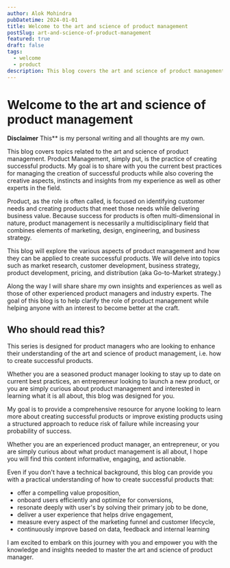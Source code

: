 ```yaml
---
author: Alok Mohindra
pubDatetime: 2024-01-01
title: Welcome to the art and science of product management
postSlug: art-and-science-of-product-management
featured: true
draft: false
tags:
  - welcome
  - product
description: This blog covers the art and science of product management as practiced by companies pursuing a product-led growth strategy
---
```

# Welcome to the art and science of product management

**Disclaimer** This** is my personal writing and all thoughts are my own.

This blog covers topics related to the art and science of product management. Product Management, simply put, is the practice of creating successful products. My goal is to share with you the current best practices for managing the creation of successful products while also covering the creative aspects, instincts and insights from my experience as well as other experts in the field.

Product, as the role is often called, is focused on identifying customer needs and creating products that meet those needs while delivering business value. Because success for products is often multi-dimensional in nature, product management is necessarily a multidisciplinary field that combines elements of marketing, design, engineering, and business strategy. 

This blog will explore the various aspects of product management and how they can be applied to create successful products. We will delve into topics such as market research, customer development, business strategy, product development, pricing, and distribution (aka Go-to-Market strategy.)

Along the way I will share share my own insights and experiences as well as those of other experienced product managers and industry experts. The goal of this blog is to help clarify the role of product management while helping anyone with an interest to become better at the craft.
## Who should read this?

This series is designed for product managers who are looking to enhance their understanding of the art and science of product management, i.e. how to create successful products. 

Whether you are a seasoned product manager looking to stay up to date on current best practices, an entrepreneur looking to launch a new product, or you are simply curious about product management and interested in learning what it is all about, this blog was designed for you.

My goal is to provide a comprehensive resource for anyone looking to learn more about creating successful products or improve existing products using a structured approach to reduce risk of failure while increasing your probability of success.

Whether you are an experienced product manager, an entrepreneur, or you are simply curious about what product management is all about,  I hope you will find this content informative, engaging, and actionable.

Even if you don't have a technical background, this blog can provide you with a practical understanding of how to create successful products that:
* offer a compelling value proposition,
* onboard users efficiently and optimize for conversions,
* resonate deeply with user's by solving their primary job to be done, 
* deliver a user experience that helps drive engagement,  
* measure every aspect of the marketing funnel and customer lifecycle,
* continuously improve based on data, feedback and internal learning

I am excited to embark on this journey with you and empower you with the knowledge and insights needed to master the art and science of product manager. 